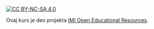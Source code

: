 [![CC BY-NC-SA 4.0][licence-shield]][licence]

Ovaj kurs je deo projekta [IMI Open Educational Resources](https://imioer.github.io).


[//]: # (##################### Reference #####################)

[//]: # (Preporučuje se da iznad i ispod komentara postoji 1 prazna linija zbog nekih parsera)

[licence]: http://creativecommons.org/licenses/by-nc-sa/4.0/
[licence-shield]: https://img.shields.io/badge/License-CC%20BY--NC--SA%204.0-lightgrey.svg